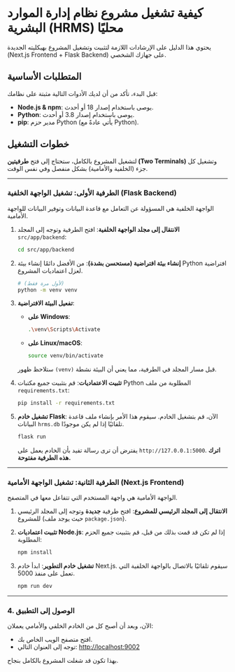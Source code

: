# كيفية تشغيل مشروع نظام إدارة الموارد البشرية (HRMS) محليًا

يحتوي هذا الدليل على الإرشادات اللازمة لتثبيت وتشغيل المشروع بهيكليته الجديدة (Next.js Frontend + Flask Backend) على جهازك الشخصي.

## المتطلبات الأساسية

قبل البدء، تأكد من أن لديك الأدوات التالية مثبتة على نظامك:

-   **Node.js & npm**: يوصى باستخدام إصدار 18 أو أحدث.
-   **Python**: يوصى باستخدام إصدار 3.8 أو أحدث.
-   **pip**: مدير حزم Python (يأتي عادةً مع Python).

## خطوات التشغيل

لتشغيل المشروع بالكامل، ستحتاج إلى فتح **طرفيتين (Two Terminals)** وتشغيل كل جزء (الخلفية والأمامية) بشكل منفصل وفي نفس الوقت.

---

### الطرفية الأولى: تشغيل الواجهة الخلفية (Flask Backend)

الواجهة الخلفية هي المسؤولة عن التعامل مع قاعدة البيانات وتوفير البيانات للواجهة الأمامية.

1.  **الانتقال إلى مجلد الواجهة الخلفية**:
    افتح الطرفية وتوجه إلى المجلد `src/app/backend`:
    ```bash
    cd src/app/backend
    ```

2.  **إنشاء بيئة افتراضية (مستحسن بشدة)**:
    من الأفضل دائمًا إنشاء بيئة Python افتراضية لعزل اعتماديات المشروع.
    ```bash
    # (لأول مرة فقط)
    python -m venv venv
    ```

3.  **تفعيل البيئة الافتراضية**:
    -   **على Windows**:
        ```bash
        .\venv\Scripts\Activate
        ```
    -   **على Linux/macOS**:
        ```bash
        source venv/bin/activate
        ```
    ستلاحظ ظهور `(venv)` قبل مسار المجلد في الطرفية، مما يعني أن البيئة نشطة.

4.  **تثبيت الاعتماديات**:
    قم بتثبيت جميع مكتبات Python المطلوبة من ملف `requirements.txt`:
    ```bash
    pip install -r requirements.txt
    ```

5.  **تشغيل خادم Flask**:
    الآن، قم بتشغيل الخادم. سيقوم هذا الأمر بإنشاء ملف قاعدة البيانات `hrms.db` تلقائيًا إذا لم يكن موجودًا.
    ```bash
    flask run
    ```
    يفترض أن ترى رسالة تفيد بأن الخادم يعمل على `http://127.0.0.1:5000`. **اترك هذه الطرفية مفتوحة.**

---

### الطرفية الثانية: تشغيل الواجهة الأمامية (Next.js Frontend)

الواجهة الأمامية هي واجهة المستخدم التي تتفاعل معها في المتصفح.

1.  **الانتقال إلى المجلد الرئيسي للمشروع**:
    افتح طرفية **جديدة** وتوجه إلى المجلد الرئيسي للمشروع (حيث يوجد ملف `package.json`).

2.  **تثبيت اعتماديات Node.js**:
    إذا لم تكن قد قمت بذلك من قبل، قم بتثبيت جميع الحزم المطلوبة:
    ```bash
    npm install
    ```

3.  **تشغيل خادم التطوير**:
    ابدأ خادم Next.js. سيقوم تلقائيًا بالاتصال بالواجهة الخلفية التي تعمل على منفذ 5000.
    ```bash
    npm run dev
    ```

---

### 4. الوصول إلى التطبيق

الآن، وبعد أن أصبح كل من الخادم الخلفي والأمامي يعملان:

-   افتح متصفح الويب الخاص بك.
-   توجه إلى العنوان التالي: [http://localhost:9002](http://localhost:9002)

بهذا تكون قد شغلت المشروع بالكامل بنجاح.